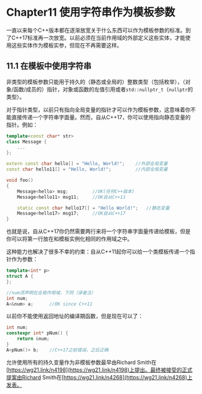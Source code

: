# Chapter11 使用字符串作为模板参数

一直以来每个C++版本都在逐渐放宽关于什么东西可以作为模板参数的标准。到了C++17标准再一次放宽。以前必须在当前作用域的外部定义这些实体，才能使用这些实体作为模板实参，但现在不再需要这样。

## 11.1 在模板中使用字符串

非类型的模板参数只能用于持久的（静态或全局的）整数类型（包括枚举），（对象/函数/成员的）指针，对象或函数的左值引用或者`std::nullptr_t`（`nullptr`的类型）。

对于指针类型，以前只有指向全局变量的指针才可以作为模板参数，这意味着你不能直接传递一个字符串字面量。然而，自从C++17，你可以使用指向静态变量的指针。例如：

```cpp
template<const char* str>
class Message {
    ...
};

extern const char hello[] = "Hello, World!";    //外部全局变量
const char hello11[] = "Hello, World!";         //内部全局变量

void foo()
{
    Message<hello> msg;         //OK(任何C++版本)
    Message<hello11> msg11;     //OK自从C++11

    static const char hello17[] = "Hello World!";   //静态变量
    Message<hello17> msg17;     //OK自从C++17
}
```

也就是说，自从C++17你仍然需要两行来将一个字符串字面量传递给模板，但是你可以将第一行放在和模板实例化相同的作用域之中。

这种能力也解决了很多不幸的约束：自从C++11起你可以给一个类模板传递一个指针作为参数：

```cpp
template<int* p>
struct A {
};

//num须声明在全局作用域，下同（译者注）
int num;
A<&num> a;      //OK since C++11
```

以前你不能使用返回地址的编译期函数，但是现在可以了：

```cpp
int num;
constexpr int* pNum() {
    return &num;
}
A<pNum()> b;    //C++17之前错误，之后正确
```

允许使用所有的持久变量作为非模板参数最早由Richard Smith在[https://wg21.link/n4198](https://wg21.link/n4198)上提出。最终被接受的正式提案由Richard Smith在[https://wg21.link/n4268](https://wg21.link/n4268)上发表。
